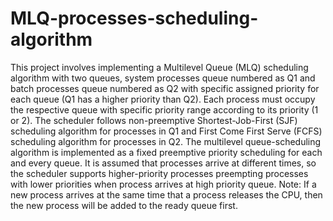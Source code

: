 # MLQ-processes-scheduling-algorithm
This project involves implementing a Multilevel Queue (MLQ) scheduling algorithm with two 
queues, system processes queue numbered as Q1 and batch processes queue numbered as Q2 with 
specific assigned priority for each queue (Q1 has a higher priority than Q2). Each process must occupy 
the respective queue with specific priority range according to its priority (1 or 2). The scheduler follows 
non-preemptive Shortest-Job-First (SJF) scheduling algorithm for processes in Q1 and First Come First 
Serve (FCFS) scheduling algorithm for processes in Q2. The multilevel queue-scheduling algorithm is
implemented as a fixed preemptive priority scheduling for each and every queue. It is assumed that 
processes arrive at different times, so the scheduler supports higher-priority processes preempting 
processes with lower priorities when process arrives at high priority queue. 
Note: If a new process arrives at the same time that a process releases the CPU, then the new process 
will be added to the ready queue first.
